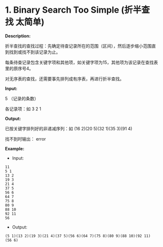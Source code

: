 # 1. Binary Search Too Simple (折半查找 太简单) 

**Description:**

折半查找的查找过程：先确定待查记录所在的范围（区间），然后逐步缩小范围直到找到或找不到该记录为止。

每条待查记录包含关键字项和其他项，如关键字项为15，其他项为该记录在查找表里的原序号4。

对无序表的查找，还需要事先排列成有序表，再进行折半查找。

**Input:**

5 （记录的条数）

各记录项：如 3 2 1

**Output:**

已按关键字排列好的非递减序列：如 (16 2)(20 5)(32 1)(35 3)(91 4)

找不到时输出： error

**Example:**

- Input:

```
11
5 1
13 2
19 3
21 4
37 5
56 6
64 7
75 8
80 9
88 10
92 11
56
```

- Output:

```
(5 1)(13 2)(19 3)(21 4)(37 5)(56 6)(64 7)(75 8)(80 9)(88 10)(92 11)
(56 6)
```
